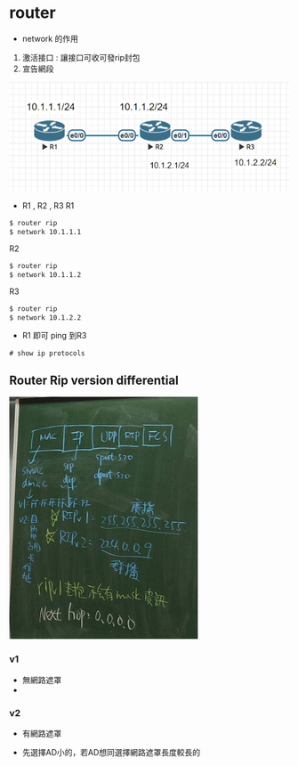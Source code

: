 # router

* network 的作用
1. 激活接口 : 讓接口可收可發rip封包
2. 宣告網段

![](pic/network.jpg)
* R1 , R2 , R3
R1
```
$ router rip
$ network 10.1.1.1
```
R2
```
$ router rip
$ network 10.1.1.2
```
R3
```
$ router rip
$ network 10.1.2.2
```
* R1 即可 ping 到R3

```
# show ip protocols
```
## Router Rip version differential
![](pic/network2.jpg)
### v1
* 無網路遮罩
* 

### v2
* 有網路遮罩

* 先選擇AD小的，若AD想同選擇網路遮罩長度較長的